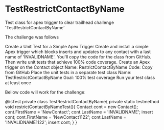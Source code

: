 # TestRestrictContactByName
Test class for apex trigger to clear trailhead challenge 'TestRestrictContactByName'

The challenge was follows

Create a Unit Test for a Simple Apex Trigger
Create and install a simple Apex trigger which blocks inserts and updates to any contact with a last name of 'INVALIDNAME'. You'll copy the code for the class from GitHub. Then write unit tests that achieve 100% code coverage.
Create an Apex trigger on the Contact object
Name: RestrictContactByName
Code: Copy from GitHub
Place the unit tests in a separate test class
Name: TestRestrictContactByName
Goal: 100% test coverage
Run your test class at least once

Bellow code will work for the challenge:

@isTest
private class TestRestrictContactByName{
   private static testmethod void restrictContactByNameTest(){
       Contact cont = new Contact();
       cont.FirstName = 'NewContact';
       cont.LastName = 'INVALIDNAME';
       insert cont;
       cont.FirstName = 'NewContact1122';
       cont.LastName = 'INVALIDNAME1122';
       insert cont;
   }
}

